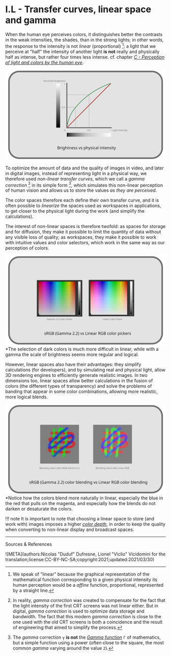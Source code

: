# I.L - Transfer curves, linear space and gamma

When the human eye perceives colors, it distinguishes better the contrasts in the weak intensities, the shades, than in the strong lights; in other words, the response to the intensity is not *linear* (proportional) [^1]: a light that we perceive at "half" the intensity of another light **is not** really and physically half as intense, but rather four times less intense. cf. chapter *[C - Perception of light and colors by the human eye](C-perception.md)*.

*![Perception/actual intensity comparison graph](img/gamma-perception.svg)*

To optimize the amount of data and the quality of images in video, and later in digital images, instead of representing light in a physical way, we therefore used *non-linear* *transfer curves*, which we call a *gamma correction* [^2] in its simple form [^3], which simulates this non-linear perception of human vision and allows us to store the values *as they are perceived*.

The color spaces therefore each define their own transfer curve, and it is often possible to *linearize* the spaces used as workspaces in applications, to get closer to the physical light during the work (and simplify the calculations).

The interest of non-linear spaces is therefore twofold: as spaces for storage and for diffusion, they make it possible to limit the quantity of data without any visible loss of quality; as workspaces, they make it possible to work with intuitive values and color selectors, which work in the same way as our perception of colors.

*![Comparison of a linear and non-linear color selector](img/color-picker.svg)*  
*The selection of dark colors is much more difficult in linear, while with a gamma the scale of brightness seems more regular and logical.

However, linear spaces also have their advantages: they simplify calculations (for developers), and by simulating real and physical light, allow 3D rendering engines to efficiently generate realistic images. In two dimensions too, linear spaces allow better calculations in the fusion of colors (the different types of transparency) and solve the problems of banding that appear in some color combinations, allowing more realistic, more logical blends.

*![Comparison of linear and non-linear blending processes](img/fusion.svg)*  
*Notice how the colors blend more naturally in linear, especially the blue in the red that pulls on the magenta, and especially how the blends do not darken or desaturate the colors.

!!! note 
    It is important to note that choosing a linear space to store (and work with) images imposes a higher [*color depth*](K-pix-format.md), in order to keep the quality when converting to non-linear display and broadcast spaces.

----
Sources & References

[^1]:
    We speak of "linear" because the graphical representation of the mathematical function corresponding to a given physical intensity its human perception would be a *affine* function, proportional, represented by a straight line.
[^2]:
    In reality, *gamma correction* was created to compensate for the fact that the light intensity of the first CRT screens was not linear either. But in digital, *gamma correction* is used to optimize data storage and bandwidth. The fact that this modern *gamma correction* is close to the one used with the old CRT screens is both a coincidence and the result of engineering that aimed to simplify the process.
[^3]:
    The *gamma* correction `γ` **is not** the *[Gamma function](https://en.wikipedia.org/wiki/Gamma_function)* `Γ` of mathematics, but a simple function using a power (often close to the square, the most common *gamma* varying around the value `2`).

![META](authors:Nicolas "Duduf" Dufresne, Lionel "Viclio" Vicidomini for the translation;license:CC-BY-NC-SA;copyright:2021;updated:2021/03/30)